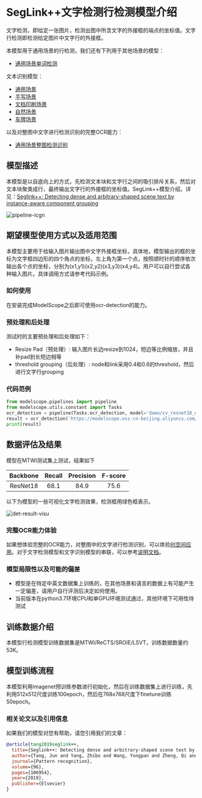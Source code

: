 
# SegLink++文字检测行检测模型介绍
文字检测，即给定一张图片，检测出图中所含文字的外接框的端点的坐标值。文字行检测即检测给定图片中文字行的外接框。

本模型用于通用场景的行检测，我们还有下列用于其他场景的模型：
- [通用场景单词检测](https://modelscope.cn/models/damo/cv_resnet18_ocr-detection-word-level_damo/summary)

文本识别模型：
- [通用场景](https://modelscope.cn/models/damo/cv_convnextTiny_ocr-recognition-general_damo/summary)
- [手写场景](https://www.modelscope.cn/models/damo/cv_convnextTiny_ocr-recognition-handwritten_damo/summary)
- [文档印刷场景](https://www.modelscope.cn/models/damo/cv_convnextTiny_ocr-recognition-document_damo/summary)
- [自然场景](https://www.modelscope.cn/models/damo/cv_convnextTiny_ocr-recognition-scene_damo/summary)
- [车牌场景](https://www.modelscope.cn/models/damo/cv_convnextTiny_ocr-recognition-licenseplate_damo/summary)

以及对整图中文字进行检测识别的完整OCR能力：
- [通用场景整图检测识别](https://modelscope.cn/studios/damo/cv_ocr-text-spotting/summary)

## 模型描述

本模型是以自底向上的方式，先检测文本块和文字行之间的吸引排斥关系，然后对文本块聚类成行，最终输出文字行的外接框的坐标值。SegLink++模型介绍，详见：[Seglink++: Detecting dense and arbitrary-shaped scene text by instance-aware component grouping](https://www.researchgate.net/profile/Xiang-Bai/publication/334015431_Detecting_Dense_and_Arbitrary-shaped_Scene_Text_by_Instance-aware_Component_Grouping/links/5d2d79c9458515c11c337789/Detecting-Dense-and-Arbitrary-shaped-Scene-Text-by-Instance-aware-Component-Grouping.pdf)

![pipeline-icgn](./resources/pipeline-icgn.jpg)


## 期望模型使用方式以及适用范围
本模型主要用于给输入图片输出图中文字外接框坐标，具体地，模型输出的框的坐标为文字框四边形的四个角点的坐标，左上角为第一个点，按照顺时针的顺序依次输出各个点的坐标，分别为(x1,y1)(x2,y2)(x3,y3)(x4,y4)。用户可以自行尝试各种输入图片。具体调用方式请参考代码示例。

### 如何使用
在安装完成ModelScope之后即可使用ocr-detection的能力。

### 预处理和后处理
测试时的主要预处理和后处理如下：
- Resize Pad（预处理）: 输入图片长边resize到1024，短边等比例缩放，并且补pad到长短边相等
- threshold grouping（后处理）: node和link采用0.4和0.6的threshold，然后进行文字行grouping

### 代码范例
```python
from modelscope.pipelines import pipeline
from modelscope.utils.constant import Tasks
ocr_detection = pipeline(Tasks.ocr_detection, model='damo/cv_resnet18_ocr-detection-line-level_damo')
result = ocr_detection('https://modelscope.oss-cn-beijing.aliyuncs.com/test/images/ocr_detection.jpg')
print(result)
```

## 数据评估及结果
模型在MTWI测试集上测试，结果如下

| Backbone |  Recall   | Precision |  F-score |
|:--------:|:---------:|:---------:|:--------:|
| ResNet18 |   68.1    |   84.9    |   75.6   |

以下为模型的一些可视化文字检测效果，检测框用绿色框表示。

![det-result-visu](./resources/det_result_visu.jpg)

### 完整OCR能力体验
如果想体验完整的OCR能力，对整图中的文字进行检测识别，可以体验[创空间应用](https://modelscope.cn/studios/damo/cv_ocr-text-spotting/summary)。对于文字检测模型和文字识别模型的串联，可以参考[说明文档](https://modelscope.cn/dynamic/article/42)。

### 模型局限性以及可能的偏差
- 模型是在特定中英文数据集上训练的，在其他场景和语言的数据上有可能产生一定偏差，请用户自行评测后决定如何使用。
- 当前版本在python3.7环境CPU和单GPU环境测试通过，其他环境下可用性待测试

## 训练数据介绍
本模型行检测模型训练数据集是MTWI/ReCTS/SROIE/LSVT，训练数据数量约53K。

## 模型训练流程
本模型利用imagenet预训练参数进行初始化，然后在训练数据集上进行训练，先利用512x512尺度训练100epoch，然后在768x768尺度下finetune训练50epoch。


### 相关论文以及引用信息
如果我们的模型对您有帮助，请您引用我们的文章：
```BibTex
@article{tang2019seglink++,
  title={Seglink++: Detecting dense and arbitrary-shaped scene text by instance-aware component grouping},
  author={Tang, Jun and Yang, Zhibo and Wang, Yongpan and Zheng, Qi and Xu, Yongchao and Bai, Xiang},
  journal={Pattern recognition},
  volume={96},
  pages={106954},
  year={2019},
  publisher={Elsevier}
}